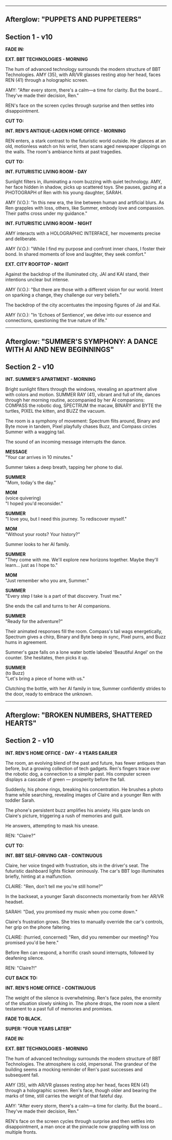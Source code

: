 --------------------------------------------
Afterglow: "PUPPETS AND PUPPETEERS" 
--------------------------------------------
Section 1 - v10 
--------------------------------------------

**FADE IN:**

**EXT. BBT TECHNOLOGIES - MORNING**

The hum of advanced technology surrounds the modern structure of BBT Technologies. AMY (35), with AR/VR glasses resting atop her head, faces REN (41) through a holographic screen.

AMY:
"After every storm, there's a calm—a time for clarity. But the board... They've made their decision, Ren."

REN's face on the screen cycles through surprise and then settles into disappointment.

**CUT TO:**

**INT. REN'S ANTIQUE-LADEN HOME OFFICE - MORNING**

REN enters, a stark contrast to the futuristic world outside. He glances at an old, motionless watch on his wrist, then scans aged newspaper clippings on the walls. The room's ambiance hints at past tragedies.

**CUT TO:**

**INT. FUTURISTIC LIVING ROOM - DAY**

Sunlight filters in, illuminating a room buzzing with quiet technology. AMY, her face hidden in shadow, picks up scattered toys. She pauses, gazing at a PHOTOGRAPH of Ren with his young daughter, SARAH.

AMY (V.O.):
"In this new era, the line between human and artificial blurs. As Ren grapples with loss, others, like Summer, embody love and compassion. Their paths cross under my guidance."

**INT. FUTURISTIC LIVING ROOM - NIGHT**

AMY interacts with a HOLOGRAPHIC INTERFACE, her movements precise and deliberate.

AMY (V.O.):
"While I find my purpose and confront inner chaos, I foster their bond. In shared moments of love and laughter, they seek comfort."

**EXT. CITY ROOFTOP - NIGHT**

Against the backdrop of the illuminated city, JAI and KAI stand, their intentions unclear but intense.

AMY (V.O.):
"But there are those with a different vision for our world. Intent on sparking a change, they challenge our very beliefs."

The backdrop of the city accentuates the imposing figures of Jai and Kai.

AMY (V.O.):
"In 'Echoes of Sentience', we delve into our essence and connections, questioning the true nature of life."

--------------------------------------------
Afterglow: "SUMMER'S SYMPHONY: A DANCE WITH AI AND NEW BEGINNINGS" 
--------------------------------------------
Section 2 - v10 
--------------------------------------------

**INT. SUMMER'S APARTMENT - MORNING**

Bright sunlight filters through the windows, revealing an apartment alive with colors and motion. SUMMER RAY (41), vibrant and full of life, dances through her morning routine, accompanied by her AI companions: COMPASS the robotic dog, SPECTRUM the macaw, BINARY and BYTE the turtles, PIXEL the kitten, and BUZZ the vacuum.

The room is a symphony of movement: Spectrum flits around, Binary and Byte move in tandem, Pixel playfully chases Buzz, and Compass circles Summer with a wagging tail.

The sound of an incoming message interrupts the dance.

**MESSAGE**  
"Your car arrives in 10 minutes."

Summer takes a deep breath, tapping her phone to dial.

**SUMMER**  
"Mom, today's the day."

**MOM**  
(voice quivering)  
"I hoped you'd reconsider."

**SUMMER**  
"I love you, but I need this journey. To rediscover myself."

**MOM**  
"Without your roots? Your history?"

Summer looks to her AI family.

**SUMMER**  
"They come with me. We'll explore new horizons together. Maybe they'll learn... just as I hope to."

**MOM**  
"Just remember who you are, Summer."

**SUMMER**  
"Every step I take is a part of that discovery. Trust me."

She ends the call and turns to her AI companions.

**SUMMER**  
"Ready for the adventure?"

Their animated responses fill the room. Compass's tail wags energetically, Spectrum gives a chirp, Binary and Byte beep in sync, Pixel purrs, and Buzz hums in agreement.

Summer's gaze falls on a lone water bottle labeled 'Beautiful Angel' on the counter. She hesitates, then picks it up.

**SUMMER**  
(to Buzz)  
"Let's bring a piece of home with us."

Clutching the bottle, with her AI family in tow, Summer confidently strides to the door, ready to embrace the unknown.

--------------------------------------------
Afterglow: "BROKEN NUMBERS, SHATTERED HEARTS" 
--------------------------------------------
Section 2 - v10 
--------------------------------------------

**INT. REN'S HOME OFFICE - DAY - 4 YEARS EARLIER**

The room, an evolving blend of the past and future, has fewer antiques than before, but a growing collection of tech gadgets. Ren's fingers trace over the robotic dog, a connection to a simpler past. His computer screen displays a cascade of green — prosperity before the fall.

Suddenly, his phone rings, breaking his concentration. He brushes a photo frame while searching, revealing images of Claire and a younger Ren with toddler Sarah.

The phone's persistent buzz amplifies his anxiety. His gaze lands on Claire's picture, triggering a rush of memories and guilt.

He answers, attempting to mask his unease.

REN: 
"Claire?"

**CUT TO:**

**INT. BBT SELF-DRIVING CAR - CONTINUOUS**

Claire, her voice tinged with frustration, sits in the driver's seat. The futuristic dashboard lights flicker ominously. The car's BBT logo illuminates briefly, hinting at a malfunction.

CLAIRE: 
"Ren, don't tell me you're still home?"

In the backseat, a younger Sarah disconnects momentarily from her AR/VR headset.

SARAH:
"Dad, you promised my music when you come down."

Claire's frustration grows. She tries to manually override the car's controls, her grip on the phone faltering.

CLAIRE:
(hurried, concerned)
"Ren, did you remember our meeting? You promised you'd be here."

Before Ren can respond, a horrific crash sound interrupts, followed by deafening silence.

REN:
"Claire?!"

**CUT BACK TO:**

**INT. REN'S HOME OFFICE - CONTINUOUS**

The weight of the silence is overwhelming. Ren's face pales, the enormity of the situation slowly sinking in. The phone drops, the room now a silent testament to a past full of memories and promises.

**FADE TO BLACK.**

**SUPER: "FOUR YEARS LATER"**

**FADE IN:**

**EXT. BBT TECHNOLOGIES - MORNING**

The hum of advanced technology surrounds the modern structure of BBT Technologies. The atmosphere is cold, impersonal. The grandeur of the building seems a mocking reminder of Ren's past successes and subsequent fall.

AMY (35), with AR/VR glasses resting atop her head, faces REN (41) through a holographic screen. Ren's face, though older and bearing the marks of time, still carries the weight of that fateful day.

AMY:
"After every storm, there's a calm—a time for clarity. But the board... They've made their decision, Ren."

REN's face on the screen cycles through surprise and then settles into disappointment, a man once at the pinnacle now grappling with loss on multiple fronts.

